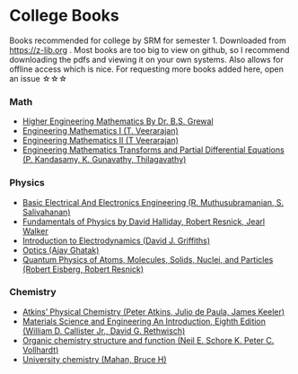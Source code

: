 # College Books

Books recommended for college by SRM for semester 1. Downloaded from https://z-lib.org .
Most books are too big to view on github, so I recommend downloading the pdfs and viewing it on your own systems. Also allows for offline access which is nice.
For requesting more books added here, open an issue ☆☆☆

### Math

-   [Higher Engineering Mathematics By Dr. B.S. Grewal](https://github.com/distilledx/college-books/blob/main/Math/Higher%20Engineering%20Mathematics%20By%20Dr.%20B.S.%20Grewal.pdf)
-   [Engineering Mathematics I (T. Veerarajan)](<https://github.com/distilledx/college-books/blob/main/Math/Engineering%20Mathematics%20I%20(T.%20Veerarajan).pdf>)
-   [Engineering Mathematics II (T Veerarajan)](<https://github.com/distilledx/college-books/blob/main/Math/Engineering%20Mathematics%20II%20(T%20Veerarajan).pdf>)
-   [Engineering Mathematics Transforms and Partial Differential Equations (P. Kandasamy, K. Gunavathy, Thilagavathy)](<https://github.com/distilledx/college-books/blob/main/Math/Engineering%20Mathematics%20Transforms%20and%20Partial%20Differential%20Equations%20(P.%20Kandasamy%2C%20K.%20Gunavathy%2C%20Thilagavathy).pdf>)

### Physics

-   [Basic Electrical And Electronics Engineering (R. Muthusubramanian, S. Salivahanan)](<https://github.com/distilledx/college-books/blob/main/Physics/Basic%20Electrical%20And%20Electronics%20Engineering%20(R.%20Muthusubramanian%2C%20S.%20Salivahanan).pdf>)
-   [Fundamentals of Physics by David Halliday, Robert Resnick, Jearl Walker](<https://github.com/distilledx/college-books/blob/main/Physics/Fundamentals%20of%20Physics%20by%20David%20Halliday%2C%20Robert%20Resnick%2C%20Jearl%20Walker%20(by%20David%20Halliday%2C%20Robert%20Resnick%2C%20Jearl%20Walker).pdf>)
-   [Introduction to Electrodynamics (David J. Griffiths)](<https://github.com/distilledx/college-books/blob/main/Physics/Introduction%20to%20Electrodynamics%20(David%20J.%20Griffiths).pdf>)
-   [Optics (Ajay Ghatak)](<https://github.com/distilledx/college-books/blob/main/Physics/Optics%20(Ajoy%20Ghatak).pdf>)
-   [Quantum Physics of Atoms, Molecules, Solids, Nuclei, and Particles (Robert Eisberg, Robert Resnick)](<https://github.com/distilledx/college-books/blob/main/Physics/Quantum%20Physics%20of%20Atoms%2C%20Molecules%2C%20Solids%2C%20Nuclei%2C%20and%20Particles%20(Robert%20Eisberg%2C%20Robert%20Resnick).pdf>)

### Chemistry

-   [Atkins’ Physical Chemistry (Peter Atkins, Julio de Paula, James Keeler)](<https://github.com/distilledx/college-books/blob/main/Chemistry/Atkins%E2%80%99%20Physical%20Chemistry%20(Peter%20Atkins%2C%20Julio%20de%20Paula%2C%20James%20Keeler).pdf>)
-   [Materials Science and Engineering An Introduction, Eighth Edition (William D. Callister Jr., David G. Rethwisch)](<https://github.com/distilledx/college-books/blob/main/Chemistry/Materials%20Science%20and%20Engineering%20An%20Introduction%2C%20Eighth%20Edition%20(William%20D.%20Callister%20Jr.%2C%20David%20G.%20Rethwisch).pdf>)
-   [Organic chemistry structure and function (Neil E. Schore K. Peter C. Vollhardt)](<https://github.com/distilledx/college-books/blob/main/Chemistry/Organic%20chemistry%20structure%20and%20function%20(Neil%20E.%20Schore%20K.%20Peter%20C.%20Vollhardt).pdf>)
-   [University chemistry (Mahan, Bruce H)](<https://github.com/distilledx/college-books/blob/main/Chemistry/University%20chemistry%20(Mahan%2C%20Bruce%20H).pdf>)
